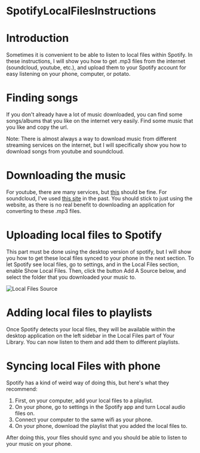 # SpotifyLocalFilesInstructions

# Introduction
Sometimes it is convenient to be able to listen to local files within Spotify. In these instructions, I will show you how to get .mp3 files from the internet (soundcloud, youtube, etc.), and upload them to your Spotify account for easy listening on your phone, computer, or potato.

# Finding songs
If you don't already have a lot of music downloaded, you can find some songs/albums that you like on the internet very easily. Find some music that you like and copy the url.

Note: There is almost always a way to download music from different streaming services on the internet, but I will specifically show you how to download songs from youtube and soundcloud.

# Downloading the music
For youtube, there are many services, but [this](https://ytmp3.cc/en13/) should be fine. For soundcloud, I've used [this site](https://sctomp3.net/) in the past. You should stick to just using the website, as there is no real benefit to downloading an application for converting to these .mp3 files.


# Uploading local files to Spotify
This part must be done using the desktop version of spotify, but I will show you how to get these local files synced to your phone in the next section. To let Spotify see local files, go to settings, and in the Local Files section, enable Show Local Files. Then, click the button Add A Source below, and select the folder that you downloaded your music to.

![Local Files Source](https://www.groovypost.com/wp-content/uploads/2019/05/Spotify-Settings-Local-Files.png)

# Adding local files to playlists
Once Spotify detects your local files, they will be available within the desktop application on the left sidebar in the Local Files part of Your Library. You can now listen to them and add them to different playlists.

# Syncing local Files with phone
Spotify has a kind of weird way of doing this, but here's what they recommend:
1. First, on your computer, add your local files to a playlist.
2. On your phone, go to settings in the Spotify app and turn Local audio files on.
3. Connect your computer to the same wifi as your phone.
4. On your phone, download the playlist that you added the local files to.

After doing this, your files should sync and you should be able to listen to your music on your phone.
